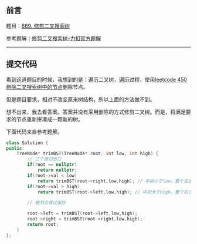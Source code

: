## 前言

题目：[669. 修剪二叉搜索树](https://leetcode-cn.com/problems/trim-a-binary-search-tree/)

参考题解：[修剪二叉搜索树-力扣官方题解](https://leetcode-cn.com/problems/trim-a-binary-search-tree/solution/xiu-jian-er-cha-sou-suo-shu-by-leetcode/)

---

## 提交代码

看到这道题目的时候，我想到的是：遍历二叉树，遍历过程，使用[leetcode 450 删除二叉搜索树中的节点](https://blog.csdn.net/sinat_38816924/article/details/120431044)删除节点。

但是题目要求，相对不改变原来树结构，所以上面的方法做不到。

想不出来，我去看答案。答案并没有采用删除的方式修剪二叉树。而是，将满足要求的节点重新拼凑成一颗新的树。

下面代码来自参考题解。

```c++
class Solution {
public:
    TreeNode* trimBST(TreeNode* root, int low, int high) {
        // 三个递归出口
        if(root == nullptr)
            return nullptr;
        if(root->val < low)
            return trimBST(root->right,low,high); // 中间小于low，整个左子树和根丢弃
        if(root->val > high)
            return trimBST(root->left,low,high); // 中间大于high，整个右子树和根丢弃
        
        // 根节点得以保存

        root->left = trimBST(root->left,low,high);
        root->right = trimBST(root->right,low,high);
        return root;
    }
};
```